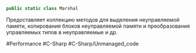 ```csharp
public static class Marshal
```

Предоставляет коллекцию методов для выделения неуправляемой памяти, копирования блоков неуправляемой памяти и преобразования управляемых типов в неуправляемые и др.

#Performance #C-Sharp #C-Sharp/Unmanaged_code